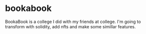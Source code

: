 # bookabook
BookaBook is a college I did with my friends at college.
I'm going to transform with solidity, add nfts and make some simillar features.

